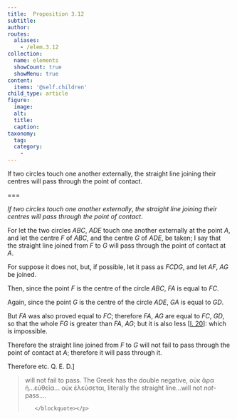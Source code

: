 ```yaml
---
title:  Proposition 3.12
subtitle: 
author:
routes:
  aliases:
    - /elem.3.12
collection:
  name: elements
  showCount: true
  showMenu: true
content:
  items: '@self.children'
child_type: article
figure:
  image:
  alt:
  title:
  caption:
taxonomy:
  tag:
  category:
    - 
---
```


<p><emph>If two circles touch one another externally</emph>, <emph>the straight line joining their centres will pass through the point of contact</emph>. </p>

===

<p><em>If two circles touch one another externally</em>, <em>the straight line joining their centres will pass through the point of contact</em>. </p>

<p>For let the two circles <em>ABC</em>, <em>ADE</em> touch one another <lb n="5"/>externally at the point <em>A</em>, and let the centre <em>F</em> of <em>ABC</em>, and the centre <em>G</em> of <em>ADE</em>, be taken; <pb n="28"/>I say that the straight line joined from <em>F</em> to <em>G</em> will pass through the point of contact at <em>A</em>. </p>

<p>For suppose it does not, <lb n="10"/>but, if possible, let it pass as <em>FCDG</em>, and let <em>AF</em>, <em>AG</em> be joined. 
      </p>

<p>Then, since the point <em>F</em> is the centre of the circle <em>ABC</em>, <lb n="15"/><span class="center"><em>FA</em> is equal to <em>FC</em>.</span>
      </p>

<p>Again, since the point <em>G</em> is the centre of the circle <em>ADE</em>, <span class="center"><em>GA</em> is equal to <em>GD</em>.</span>
      </p>

<p>But <em>FA</em> was also proved equal to <em>FC</em>; <lb n="20"/><span class="center">therefore <em>FA</em>, <em>AG</em> are equal to <em>FC</em>, <em>GD</em>, so that the whole <em>FG</em> is greater than <em>FA</em>, <em>AG</em>;</span> but it is also less [<a href="/elem.1.20">I. 20</a>]: which is impossible. </p>

<p>Therefore the straight line joined from <em>F</em> to <em>G</em> will not fail to pass through the point of contact at <em>A</em>; <lb n="25"/><span class="center">therefore it will pass through it.</span>
      </p>

<p>Therefore etc. Q. E. D.]
<blockquote n="23" class="crit" place="unspecified" anchored="yes">
        
<p><span class="bold">will not fail to pass</span>. The Greek has the double negative, <foreign lang="greek">οὐκ ἄρα ἡ...εὐθεῖα... οὐκ ἐλεύσεται</foreign>, literally <quote>the straight line...will not <em>not</em>-pass....</quote>
</p>

       </blockquote></p>
